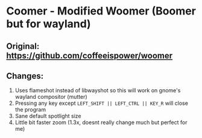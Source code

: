 # Coomer - Modified Woomer (Boomer but for wayland)

## Original: https://github.com/coffeeispower/woomer
## Changes:
1. Uses flameshot instead of libwayshot so this will work on gnome's wayland compositor (mutter)
2. Pressing any key except ```LEFT_SHIFT || LEFT_CTRL || KEY_R``` will close the program
3. Sane default spotlight size
4. Little bit faster zoom (1.3x, doesnt really change much but perfect for me)
